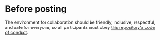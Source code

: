 # Before posting

The environment for collaboration should be friendly, inclusive, respectful, and safe for everyone, so all participants must obey [this repository's code of conduct](https://github.com/ropenscilabs/drake-manual/blob/master/CONDUCT.md).
